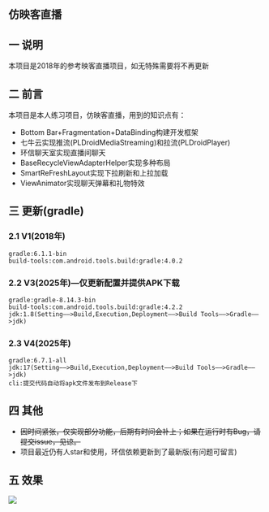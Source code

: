 ## 仿映客直播

## 一 说明

本项目是2018年的参考映客直播项目，如无特殊需要将不再更新

## 二 前言

本项目是本人练习项目，仿映客直播，用到的知识点有：  

- Bottom Bar+Fragmentation+DataBinding构建开发框架 
- 七牛云实现推流(PLDroidMediaStreaming)和拉流(PLDroidPlayer) 
- 环信聊天室实现直播间聊天
- BaseRecycleViewAdapterHelper实现多种布局
- SmartReFreshLayout实现下拉刷新和上拉加载
- ViewAnimator实现聊天弹幕和礼物特效

## 三 更新(gradle)

### 2.1 V1(2018年)

```
gradle:6.1.1-bin
build-tools:com.android.tools.build:gradle:4.0.2
```

### 2.2 V3(2025年)—仅更新配置并提供APK下载

```
gradle:gradle-8.14.3-bin
build-tools:com.android.tools.build:gradle:4.2.2
jdk:1.8(Setting——>Build,Execution,Deployment——>Build Tools——>Gradle——>jdk)
```

### 2.3 V4(2025年)

```
gradle:6.7.1-all
jdk:17(Setting——>Build,Execution,Deployment——>Build Tools——>Gradle——>jdk)
cli:提交代码自动将apk文件发布到Release下
```

## 四 其他

* ~~因时间紧张，仅实现部分功能，后期有时间会补上；如果在运行时有Bug，请提交issue，见谅。~~
* 项目最近仍有人star和使用，环信依赖更新到了最新版(有问题可留言)

## 五 效果 

![](https://fastly.jsdelivr.net/gh/PGzxc/Live@master/gif/live.gif)
